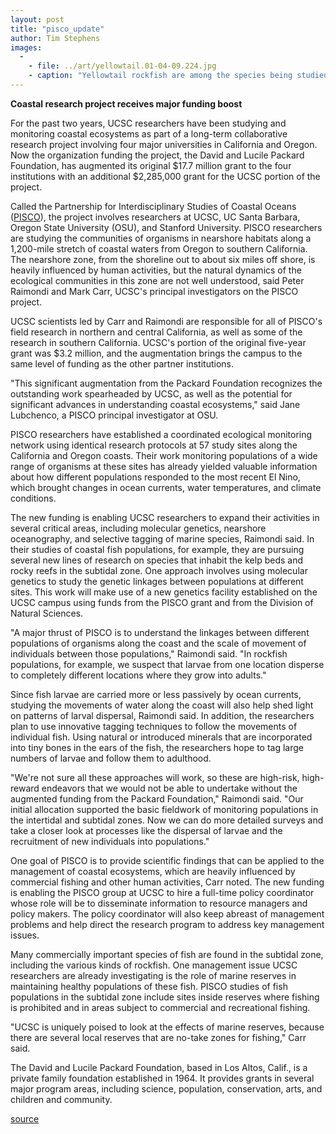 ```yaml
---
layout: post
title: "pisco_update"
author: Tim Stephens
images:
  -
    - file: ../art/yellowtail.01-04-09.224.jpg
    - caption: "Yellowtail rockfish are among the species being studied by PISCO researchers. Photo: Cordell Bank Expeditions"
---
```


  
**Coastal research project receives major funding boost**

For the past two years, UCSC researchers have been studying and monitoring coastal ecosystems as part of a long-term collaborative research project involving four major universities in California and Oregon. Now the organization funding the project, the David and Lucile Packard Foundation, has augmented its original $17.7 million grant to the four institutions with an additional $2,285,000 grant for the UCSC portion of the project.

Called the Partnership for Interdisciplinary Studies of Coastal Oceans ([PISCO][1]), the project involves researchers at UCSC, UC Santa Barbara, Oregon State University (OSU), and Stanford University. PISCO researchers are studying the communities of organisms in nearshore habitats along a 1,200-mile stretch of coastal waters from Oregon to southern California. The nearshore zone, from the shoreline out to about six miles off shore, is heavily influenced by human activities, but the natural dynamics of the ecological communities in this zone are not well understood, said Peter Raimondi and Mark Carr, UCSC's principal investigators on the PISCO project.  
  
UCSC scientists led by Carr and Raimondi are responsible for all of PISCO's field research in northern and central California, as well as some of the research in southern California. UCSC's portion of the original five-year grant was $3.2 million, and the augmentation brings the campus to the same level of funding as the other partner institutions.   
  
"This significant augmentation from the Packard Foundation recognizes the outstanding work spearheaded by UCSC, as well as the potential for significant advances in understanding coastal ecosystems," said Jane Lubchenco, a PISCO principal investigator at OSU.  
  
PISCO researchers have established a coordinated ecological monitoring network using identical research protocols at 57 study sites along the California and Oregon coasts. Their work monitoring populations of a wide range of organisms at these sites has already yielded valuable information about how different populations responded to the most recent El Nino, which brought changes in ocean currents, water temperatures, and climate conditions.   
  
The new funding is enabling UCSC researchers to expand their activities in several critical areas, including molecular genetics, nearshore oceanography, and selective tagging of marine species, Raimondi said. In their studies of coastal fish populations, for example, they are pursuing several new lines of research on species that inhabit the kelp beds and rocky reefs in the subtidal zone. One approach involves using molecular genetics to study the genetic linkages between populations at different sites. This work will make use of a new genetics facility established on the UCSC campus using funds from the PISCO grant and from the Division of Natural Sciences.   
  
"A major thrust of PISCO is to understand the linkages between different populations of organisms along the coast and the scale of movement of individuals between those populations," Raimondi said. "In rockfish populations, for example, we suspect that larvae from one location disperse to completely different locations where they grow into adults."  
  
Since fish larvae are carried more or less passively by ocean currents, studying the movements of water along the coast will also help shed light on patterns of larval dispersal, Raimondi said. In addition, the researchers plan to use innovative tagging techniques to follow the movements of individual fish. Using natural or introduced minerals that are incorporated into tiny bones in the ears of the fish, the researchers hope to tag large numbers of larvae and follow them to adulthood.  
  
"We're not sure all these approaches will work, so these are high-risk, high-reward endeavors that we would not be able to undertake without the augmented funding from the Packard Foundation," Raimondi said. "Our initial allocation supported the basic fieldwork of monitoring populations in the intertidal and subtidal zones. Now we can do more detailed surveys and take a closer look at processes like the dispersal of larvae and the recruitment of new individuals into populations."  
  
One goal of PISCO is to provide scientific findings that can be applied to the management of coastal ecosystems, which are heavily influenced by commercial fishing and other human activities, Carr noted. The new funding is enabling the PISCO group at UCSC to hire a full-time policy coordinator whose role will be to disseminate information to resource managers and policy makers. The policy coordinator will also keep abreast of management problems and help direct the research program to address key management issues.  
  
Many commercially important species of fish are found in the subtidal zone, including the various kinds of rockfish. One management issue UCSC researchers are already investigating is the role of marine reserves in maintaining healthy populations of these fish. PISCO studies of fish populations in the subtidal zone include sites inside reserves where fishing is prohibited and in areas subject to commercial and recreational fishing.   
  
"UCSC is uniquely poised to look at the effects of marine reserves, because there are several local reserves that are no-take zones for fishing," Carr said.   
  
The David and Lucile Packard Foundation, based in Los Altos, Calif., is a private family foundation established in 1964. It provides grants in several major program areas, including science, population, conservation, arts, and children and community.   
  
  

[1]: http://www.piscoweb.org

[source](http://www1.ucsc.edu/currents/00-01/04-09/pisco_update.html "Permalink to pisco_update")
